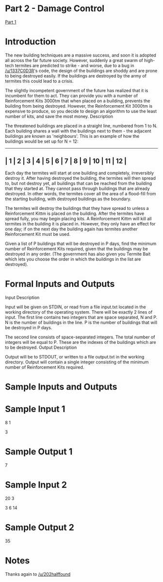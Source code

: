 # Part 2 - Damage Control
<div class="md"><p><a href="http://www.reddit.com/r/dailyprogrammer/comments/236va2/4162014_challenge_158_intermediate_part_1_the/">Part 1</a></p>
<h1>Introduction</h1>
<p>The new building techniques are a massive success, and soon it is adopted all across the far future society. However, suddenly a great swarm of high-tech termites are predicted to strike - and worse, due to a bug in <a href="/u/1337C0D3R">/u/1337C0D3R</a>'s code, the design of the buildings are shoddy and are prone to being destroyed easily. If the buildings are destroyed by the army of termites this could lead to a crisis.</p>
<p>The slightly incompetent government of the future has realized that it is incumbent for them to act. They can provide you with a number of Reinforcement Kits 3000tm that when placed on a building, prevents the building from being destroyed. However, the Reinforcement Kit 3000tm is expensive to produce, so you decide to design an algorithm to use the least number of kits, and save the most money.
Description</p>
<p>The threatened buildings are placed in a straight line, numbered from 1 to N. Each building shares a wall with the buildings next to them - the adjacent buildings are known as 'neighbours'. This is an example of how the buildings would be set up for N = 12:</p>
<hr/>
<h2>| 1 | 2 | 3 | 4 | 5 | 6 | 7 | 8 | 9 | 10 | 11 | 12 |</h2>
<p>Each day the termites will start at one building and completely, irreversibly destroy it. After having destroyed the building, the termites will then spread to, but not destroy yet, all buildings that can be reached from the building that they started at. They cannot pass through buildings that are already destroyed. In other words, the termites cover all the area of a flood-fill from the starting building, with destroyed buildings as the boundary.</p>
<p>The termites will destroy the buildings that they have spread to unless a Reinforcement Kittm is placed on the building. After the termites have spread fully, you may begin placing kits. A Reinforcement Kittm will kill all termites in the building it is placed in. However, they only have an effect for one day; if on the next day the building again has termites another Reinforcement Kit must be used.</p>
<p>Given a list of P buildings that will be destroyed in P days, find the minimum number of Reinforcement Kits required, given that the buildings may be destroyed in any order. (The government has also given you Termite Bait which lets you choose the order in which the buildings in the list are destroyed).</p>
<h1>Formal Inputs and Outputs</h1>
<p>Input Description</p>
<p>Input will be given on STDIN, or read from a file input.txt located in the working directory of the operating system. There will be exactly 2 lines of input. The first line contains two integers that are space separated, N and P. N is the number of buildings in the line. P is the number of buildings that will be destroyed in P days.</p>
<p>The second line consists of space-separated integers. The total number of integers will be equal to P. These are the indexes of the buildings which are to be destroyed.
Output Description</p>
<p>Output will be to STDOUT, or written to a file output.txt in the working directory. Output will contain a single integer consisting of the minimum number of Reinforcement Kits required.</p>
<h1>Sample Inputs and Outputs</h1>
<h1>Sample Input 1</h1>
<p>8 1</p>
<p>3</p>
<h1>Sample Output 1</h1>
<p>7</p>
<h1>Sample Input 2</h1>
<p>20 3</p>
<p>3 6 14</p>
<h1>Sample Output 2</h1>
<p>35</p>
<h1>Notes</h1>
<p>Thanks again to <a href="/u/202halffound">/u/202halffound</a></p>
</div>
